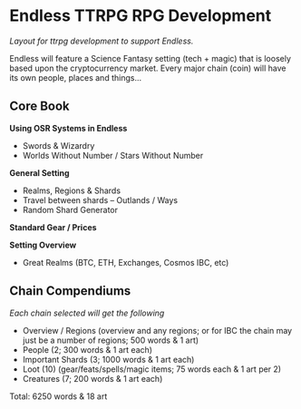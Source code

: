 # Endless TTRPG RPG Development
*Layout for ttrpg development to support Endless.*

Endless will feature a Science Fantasy setting (tech + magic) that is loosely based upon the cryptocurrency market. 
Every major chain (coin) will have its own people, places and things...    

## Core Book
**Using OSR Systems in Endless**
- Swords & Wizardry 
-	Worlds Without Number / Stars Without Number

**General Setting**
-	Realms, Regions & Shards
-	Travel between shards – Outlands / Ways
-	Random Shard Generator

**Standard Gear / Prices**

**Setting Overview**
-	Great Realms (BTC, ETH, Exchanges, Cosmos IBC, etc)
 
## Chain Compendiums 
*Each chain selected will get the following*

-	Overview / Regions (overview and any regions; or for IBC the chain may just be a number of regions; 500 words & 1 art)
-	People (2; 300 words & 1 art each)
-	Important Shards (3; 1000 words & 1 art each)
-	Loot (10) (gear/feats/spells/magic items; 75 words each & 1 art per 2)
-	Creatures (7; 200 words & 1 art each)

Total: 6250 words & 18 art  

